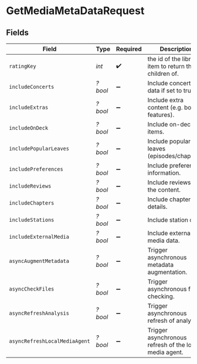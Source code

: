 # GetMediaMetaDataRequest


## Fields

| Field                                                  | Type                                                   | Required                                               | Description                                            | Example                                                |
| ------------------------------------------------------ | ------------------------------------------------------ | ------------------------------------------------------ | ------------------------------------------------------ | ------------------------------------------------------ |
| `ratingKey`                                            | *int*                                                  | :heavy_check_mark:                                     | the id of the library item to return the children of.  | 9518                                                   |
| `includeConcerts`                                      | *?bool*                                                | :heavy_minus_sign:                                     | Include concerts data if set to true.                  | true                                                   |
| `includeExtras`                                        | *?bool*                                                | :heavy_minus_sign:                                     | Include extra content (e.g. bonus features).           | true                                                   |
| `includeOnDeck`                                        | *?bool*                                                | :heavy_minus_sign:                                     | Include on-deck items.                                 | true                                                   |
| `includePopularLeaves`                                 | *?bool*                                                | :heavy_minus_sign:                                     | Include popular leaves (episodes/chapters).            | true                                                   |
| `includePreferences`                                   | *?bool*                                                | :heavy_minus_sign:                                     | Include preferences information.                       | true                                                   |
| `includeReviews`                                       | *?bool*                                                | :heavy_minus_sign:                                     | Include reviews for the content.                       | true                                                   |
| `includeChapters`                                      | *?bool*                                                | :heavy_minus_sign:                                     | Include chapter details.                               | true                                                   |
| `includeStations`                                      | *?bool*                                                | :heavy_minus_sign:                                     | Include station data.                                  | true                                                   |
| `includeExternalMedia`                                 | *?bool*                                                | :heavy_minus_sign:                                     | Include external media data.                           | true                                                   |
| `asyncAugmentMetadata`                                 | *?bool*                                                | :heavy_minus_sign:                                     | Trigger asynchronous metadata augmentation.            | true                                                   |
| `asyncCheckFiles`                                      | *?bool*                                                | :heavy_minus_sign:                                     | Trigger asynchronous file checking.                    | true                                                   |
| `asyncRefreshAnalysis`                                 | *?bool*                                                | :heavy_minus_sign:                                     | Trigger asynchronous refresh of analysis.              | true                                                   |
| `asyncRefreshLocalMediaAgent`                          | *?bool*                                                | :heavy_minus_sign:                                     | Trigger asynchronous refresh of the local media agent. | true                                                   |